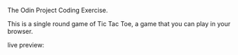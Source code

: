The Odin Project Coding Exercise.

This is a single round game of Tic Tac Toe, a game that you can play in your browser.

live preview: 

